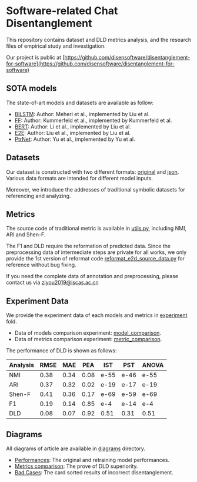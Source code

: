 # Software-related Chat Disentanglement
This repository contains dataset and DLD metrics analysis, and the research files of empirical study and investigation.

Our project is public at [https://github.com/disensoftware/disentanglement-for-software](https://github.com/disensoftware/disentanglement-for-software)
## SOTA models
The state-of-art models and datasets are available as follow:

- [BiLSTM](https://github.com/layneins/e2e-dialo-disentanglement): Author: Meheri et al., implemented by Liu et al.
- [FF](https://github.com/jkkummerfeld/irc-disentanglement/zipball/master): Author: Kummerfeld et al., implemented by Kummerfeld et al.
- [BERT](https://github.com/layneins/e2e-dialo-disentanglement): Author: Li et al., implemented by Liu et al.
- [E2E](https://github.com/layneins/e2e-dialo-disentanglement): Author: Liu et al., implemented by Liu et al.
- [PtrNet](https://github.com/vode/onlinePtrNet_disentanglement): Author: Yu et al., implemented by Yu et al.

## Datasets
Our dataset is constructed with two different formats: [original](data/proposed_dataset/original_format) and [json](data/proposed_dataset/json_format). Various data formats are intended for different model inputs. 

Moreover, we introduce the addresses of traditional symbolic datasets for referencing and analyzing.

## Metrics
The source code of traditional metric is available in [utils.py](v1_code/utils.py), including NMI, ARI and Shen-F.

The F1 and DLD require the reformation of predicted data. Since the preprocessing data of intermediate steps are private for all works,
we only provide the 1st version of reformat code [reformat_e2d_source_data.py](v1_code/reformat_data.py) for reference without bug fixing.

If you need the complete data of annotation and preprocessing, please contact us via [ziyou2019@iscas.ac.cn](mailto:ziyou2019@iscas.ac.cn)

## Experiment Data
We provide the experiment data of each models and metrics in [experiment](./experiment) fold.

- Data of models comparison experiment: [model_comparison](./experiment/model_comparison).
- Data of metrics comparison experiment: [metric_comparison](./experiment/metric_comparison).

The performance of DLD is shown as follows:

| Analysis | RMSE | MAE | PEA | IST | PST | ANOVA
| ------ | ------ | ------ | ------ | ------ | ------ | ------ |
| NMI | 0.38 | 0.34 | 0.08 | e-55 | e-46 | e-55 |
| ARI | 0.37 | 0.32 | 0.02 | e-19 | e-17 | e-19 |
| Shen-F | 0.41 | 0.36 | 0.17 | e-69 | e-59 | e-69 |
| F1 | 0.19 | 0.14 | 0.85 | e-4 | e-14 | e-4 |
| DLD | 0.08 | 0.07 | 0.92 | 0.51 | 0.31 | 0.51 |


## Diagrams
All diagrams of article are available in [diagrams](./diagrams) directory.

- [Performances](./diagrams/performances): The original and retraining model performances.
- [Metrics comparison](./diagrams/metrics_comparison): The prove of DLD superiority.
- [Bad Cases](./diagrams/bad_cases): The card sorted results of incorrect disentanglement.
